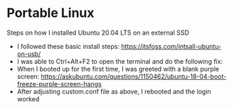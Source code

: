 # Portable Linux

Steps on how I installed Ubuntu 20.04 LTS on an external SSD

- I followed these basic install steps: https://itsfoss.com/intsall-ubuntu-on-usb/
- I was able to Ctrl+Alt+F2 to open the terminal and do the following fix:
- When I booted up for the first time, I was greeted with a blank purple screen: https://askubuntu.com/questions/1150462/ubuntu-18-04-boot-freeze-purple-screen-hangs
- After adjusting custom.conf file as above, I rebooted and the login worked
